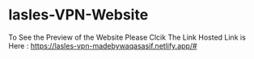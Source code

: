 # lasles-VPN-Website
To See the Preview of the Website Please Clcik The Link
Hosted Link is Here : https://lasles-vpn-madebywaqasasif.netlify.app/#
